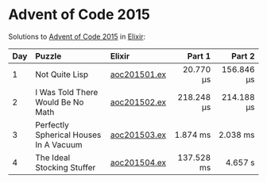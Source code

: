 # Advent of Code 2015

Solutions to [Advent of Code 2015](https://adventofcode.com/2015/) in [Elixir](https://elixir-lang.org/):

| Day  | Puzzle                                 | Elixir                                                                 |     Part 1 |     Part 2 |
| :--- | :------------------------------------- | :--------------------------------------------------------------------- | ---------: | ---------: |
| 1    | Not Quite Lisp                         | [aoc201501.ex](01_not_quite_lisp/aoc201501.ex)                         |  20.770 µs | 156.846 µs |
| 2    | I Was Told There Would Be No Math      | [aoc201502.ex](02_i_was_told_there_would_be_no_math/aoc201502.ex)      | 218.248 µs | 214.188 µs |
| 3    | Perfectly Spherical Houses In A Vacuum | [aoc201503.ex](03_perfectly_spherical_houses_in_a_vacuum/aoc201503.ex) |   1.874 ms |   2.038 ms |
| 4    | The Ideal Stocking Stuffer             | [aoc201504.ex](04_the_ideal_stocking_stuffer/aoc201504.ex)             | 137.528 ms |    4.657 s |
